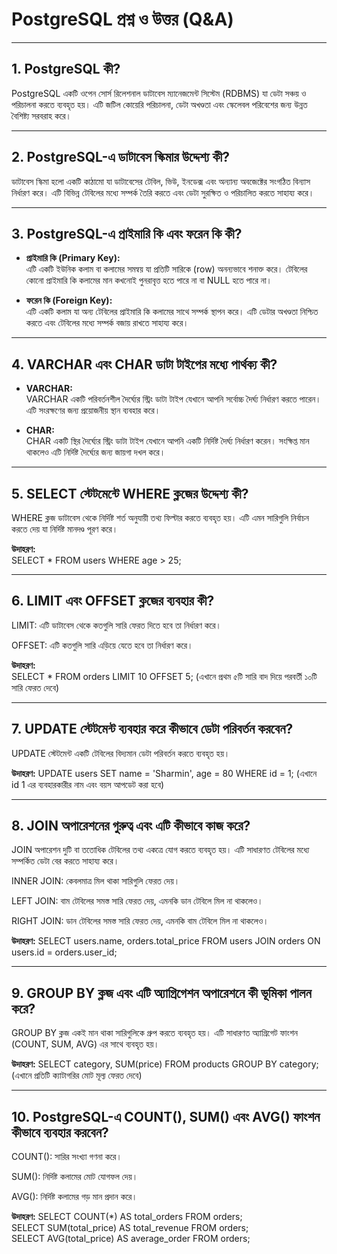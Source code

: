 # PostgreSQL প্রশ্ন ও উত্তর (Q&A)

---

## 1. PostgreSQL কী?
PostgreSQL একটি ওপেন সোর্স রিলেশনাল ডাটাবেস ম্যানেজমেন্ট সিস্টেম (RDBMS) যা ডেটা সঞ্চয় ও পরিচালনা করতে ব্যবহৃত হয়। এটি জটিল কোয়েরি পরিচালনা, ডেটা অখণ্ডতা এবং স্কেলেবল পরিবেশের জন্য উন্নত বৈশিষ্ট্য সরবরাহ করে।

---

## 2. PostgreSQL-এ ডাটাবেস স্কিমার উদ্দেশ্য কী?
ডাটাবেস স্কিমা হলো একটি কাঠামো যা ডাটাবেসের টেবিল, ভিউ, ইনডেক্স এবং অন্যান্য অবজেক্টের সংগঠিত বিন্যাস নির্ধারণ করে। এটি বিভিন্ন টেবিলের মধ্যে সম্পর্ক তৈরি করতে এবং ডেটা সুরক্ষিত ও পরিচালিত করতে সাহায্য করে।

---

## 3. PostgreSQL-এ প্রাইমারি কি এবং ফরেন কি কী?

- **প্রাইমারি কি (Primary Key):**  
  এটি একটি ইউনিক কলাম বা কলামের সমন্বয় যা প্রতিটি সারিকে (row) অনন্যভাবে শনাক্ত করে। টেবিলের কোনো প্রাইমারি কি কলামের মান কখনোই পুনরাবৃত্ত হতে পারে না বা NULL হতে পারে না।  

- **ফরেন কি (Foreign Key):**  
  এটি একটি কলাম যা অন্য টেবিলের প্রাইমারি কি কলামের সাথে সম্পর্ক স্থাপন করে। এটি ডেটার অখণ্ডতা নিশ্চিত করতে এবং টেবিলের মধ্যে সম্পর্ক বজায় রাখতে সাহায্য করে।

---

## 4. VARCHAR এবং CHAR ডাটা টাইপের মধ্যে পার্থক্য কী?
- **VARCHAR:**  
  VARCHAR একটি পরিবর্তনশীল দৈর্ঘ্যের স্ট্রিং ডাটা টাইপ যেখানে আপনি সর্বোচ্চ দৈর্ঘ্য নির্ধারণ করতে পারেন। এটি সংরক্ষণের জন্য প্রয়োজনীয় স্থান ব্যবহার করে।

- **CHAR:**  
  CHAR একটি স্থির দৈর্ঘ্যের স্ট্রিং ডাটা টাইপ যেখানে আপনি একটি নির্দিষ্ট দৈর্ঘ্য নির্ধারণ করেন। সংক্ষিপ্ত মান থাকলেও এটি নির্দিষ্ট দৈর্ঘ্যের জন্য জায়গা দখল করে।

---

## 5. SELECT স্টেটমেন্টে WHERE ক্লজের উদ্দেশ্য কী?

WHERE ক্লজ ডাটাবেস থেকে নির্দিষ্ট শর্ত অনুযায়ী তথ্য ফিল্টার করতে ব্যবহৃত হয়। এটি এমন সারিগুলি নির্বাচন করতে দেয় যা নির্দিষ্ট মানদণ্ড পূরণ করে।

**উদাহরণ:**  
SELECT * FROM users WHERE age > 25;

---

## 6. LIMIT এবং OFFSET ক্লজের ব্যবহার কী?

LIMIT: এটি ডাটাবেস থেকে কতগুলি সারি ফেরত দিতে হবে তা নির্ধারণ করে।

OFFSET: এটি কতগুলি সারি এড়িয়ে যেতে হবে তা নির্ধারণ করে।

**উদাহরণ:**  
SELECT * FROM orders LIMIT 10 OFFSET 5;
(এখানে প্রথম ৫টি সারি বাদ দিয়ে পরবর্তী ১০টি সারি ফেরত দেবে)

---

## 7. UPDATE স্টেটমেন্ট ব্যবহার করে কীভাবে ডেটা পরিবর্তন করবেন?
UPDATE স্টেটমেন্ট একটি টেবিলের বিদ্যমান ডেটা পরিবর্তন করতে ব্যবহৃত হয়।

**উদাহরণ:** 
UPDATE users
SET name = 'Sharmin', age = 80
WHERE id = 1;
(এখানে id 1 এর ব্যবহারকারীর নাম এবং বয়স আপডেট করা হবে)


---

## 8. JOIN অপারেশনের গুরুত্ব এবং এটি কীভাবে কাজ করে?
JOIN অপারেশন দুটি বা ততোধিক টেবিলের তথ্য একত্রে যোগ করতে ব্যবহৃত হয়। এটি সাধারণত টেবিলের মধ্যে সম্পর্কিত ডেটা বের করতে সাহায্য করে।

INNER JOIN: কেবলমাত্র মিল থাকা সারিগুলি ফেরত দেয়।

LEFT JOIN: বাম টেবিলের সমস্ত সারি ফেরত দেয়, এমনকি ডান টেবিলে মিল না থাকলেও।

RIGHT JOIN: ডান টেবিলের সমস্ত সারি ফেরত দেয়, এমনকি বাম টেবিলে মিল না থাকলেও।

**উদাহরণ:** 
SELECT users.name, orders.total_price
FROM users
JOIN orders ON users.id = orders.user_id;

---

## 9. GROUP BY ক্লজ এবং এটি অ্যাগ্রিগেশন অপারেশনে কী ভূমিকা পালন করে?
GROUP BY ক্লজ একই মান থাকা সারিগুলিকে গ্রুপ করতে ব্যবহৃত হয়। এটি সাধারণত অ্যাগ্রিগেট ফাংশন (COUNT, SUM, AVG) এর সাথে ব্যবহৃত হয়।

**উদাহরণ:** 
SELECT category, SUM(price)
FROM products
GROUP BY category;
(এখানে প্রতিটি ক্যাটাগরির মোট মূল্য ফেরত দেবে)

---

## 10. PostgreSQL-এ COUNT(), SUM() এবং AVG() ফাংশন কীভাবে ব্যবহার করবেন?
COUNT(): সারির সংখ্যা গণনা করে।

SUM(): নির্দিষ্ট কলামের মোট যোগফল দেয়।

AVG(): নির্দিষ্ট কলামের গড় মান প্রদান করে।

**উদাহরণ:** 
SELECT COUNT(*) AS total_orders FROM orders;  
SELECT SUM(total_price) AS total_revenue FROM orders;  
SELECT AVG(total_price) AS average_order FROM orders; 